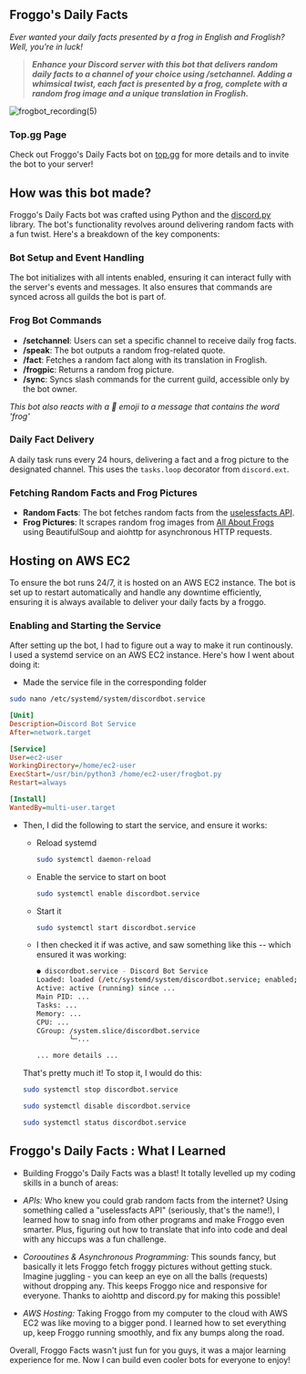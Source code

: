 ## Froggo's Daily Facts

*Ever wanted your daily facts presented by a frog in English and Froglish? Well, you're in luck!*


>***Enhance your Discord server with this bot that delivers random daily facts to a channel of your choice using /setchannel. Adding a whimsical twist, each fact is presented by a frog, complete with a random frog image and a unique translation in Froglish.***


![frogbot_recording(5)](https://github.com/user-attachments/assets/4930ef2b-2e35-4cda-8456-b7e4281af2ce)

### Top.gg Page
Check out Froggo's Daily Facts bot on [top.gg](https://top.gg/bot/1263169512807596137) for more details and to invite the bot to your server!

## How was this bot made?

Froggo's Daily Facts bot was crafted using Python and the [discord.py](https://discordpy.readthedocs.io/en/stable/) library. The bot's functionality revolves around delivering random facts with a fun twist. Here's a breakdown of the key components:

### Bot Setup and Event Handling
The bot initializes with all intents enabled, ensuring it can interact fully with the server's events and messages. It also ensures that commands are synced across all guilds the bot is part of.

### Frog Bot Commands
- **/setchannel**: Users can set a specific channel to receive daily frog facts.
- **/speak**: The bot outputs a random frog-related quote.
- **/fact**: Fetches a random fact along with its translation in Froglish.
- **/frogpic**: Returns a random frog picture.
- **/sync**: Syncs slash commands for the current guild, accessible only by the bot owner.

*This bot also reacts with a 🐸 emoji to a message that contains the word 'frog'*

### Daily Fact Delivery
A daily task runs every 24 hours, delivering a fact and a frog picture to the designated channel. This uses the `tasks.loop` decorator from `discord.ext`.

### Fetching Random Facts and Frog Pictures
- **Random Facts**: The bot fetches random facts from the [uselessfacts API](https://uselessfacts.jsph.pl/).
- **Frog Pictures**: It scrapes random frog images from [All About Frogs](http://allaboutfrogs.org/funstuff/randomfrog.html) using BeautifulSoup and aiohttp for asynchronous HTTP requests.

## Hosting on AWS EC2
To ensure the bot runs 24/7, it is hosted on an AWS EC2 instance. The bot is set up to restart automatically and handle any downtime efficiently, ensuring it is always available to deliver your daily facts by a froggo.

### Enabling and Starting the Service

After setting up the bot, I had to figure out a way to make it run continously. I used a systemd service on an AWS EC2 instance. Here's how I went about doing it:

- Made the service file in the corresponding folder

```bash
sudo nano /etc/systemd/system/discordbot.service
```

```ini
[Unit]
Description=Discord Bot Service
After=network.target

[Service]
User=ec2-user
WorkingDirectory=/home/ec2-user
ExecStart=/usr/bin/python3 /home/ec2-user/frogbot.py
Restart=always

[Install]
WantedBy=multi-user.target
```

- Then, I did the following to start the service, and ensure it works:
  - Reload systemd
    
    ```bash
    sudo systemctl daemon-reload
    ```
  - Enable the service to start on boot

    ```bash
    sudo systemctl enable discordbot.service
    ```

  - Start it

    ```bash
    sudo systemctl start discordbot.service
    ```

  - I then checked it if was active, and saw something like this -- which ensured it was working:
  
    ```bash
    ● discordbot.service - Discord Bot Service
    Loaded: loaded (/etc/systemd/system/discordbot.service; enabled; vendor preset: enabled)
    Active: active (running) since ...
    Main PID: ...
    Tasks: ...
    Memory: ...
    CPU: ...
    CGroup: /system.slice/discordbot.service
            └─...
    
    ... more details ...
    ```
    
  That's pretty much it! To stop it, I would do this:

  ```bash
  sudo systemctl stop discordbot.service
  ```

  ```bash
  sudo systemctl disable discordbot.service
  ```

  ```bash
  sudo systemctl status discordbot.service
  ```


## Froggo's Daily Facts : What I Learned

- Building Froggo's Daily Facts was a blast!  It totally levelled up my coding skills in a bunch of areas:

- *APIs:* Who knew you could grab random facts from the internet? Using something called a "uselessfacts API" (seriously, that's the name!), I learned how to snag info from other programs and make Froggo even smarter. Plus, figuring out how to translate that info into code and deal with any hiccups was a fun challenge.

- *Corooutines & Asynchronous Programming:* This sounds fancy, but basically it lets Froggo fetch froggy pictures without getting stuck. Imagine juggling - you can keep an eye on all the balls (requests) without dropping any. This keeps Froggo nice and responsive for everyone. Thanks to aiohttp and discord.py for making this possible!
  
- *AWS Hosting:* Taking Froggo from my computer to the cloud with AWS EC2 was like moving to a bigger pond. I learned how to set everything up, keep Froggo running smoothly, and fix any bumps along the road.

Overall, Froggo Facts wasn't just fun for you guys, it was a major learning experience for me.  Now I can build even cooler bots for everyone to enjoy!
